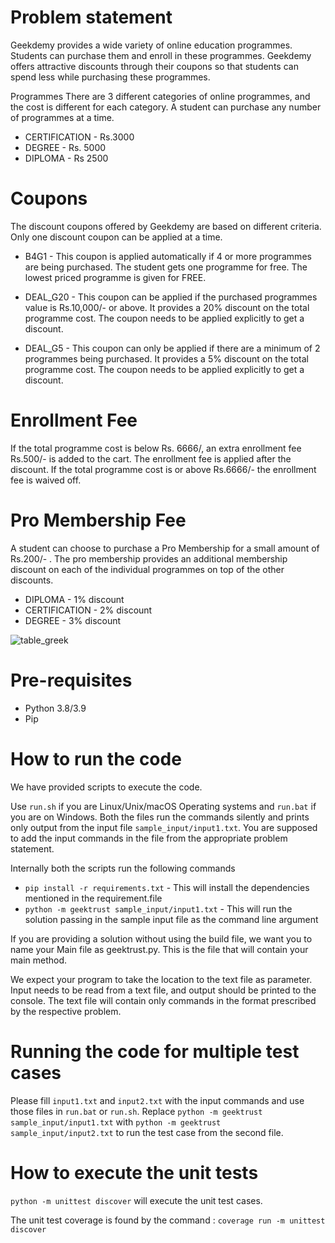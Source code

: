 # Problem statement
 Geekdemy provides a wide variety of online education programmes. Students can purchase them and enroll in these programmes. Geekdemy offers attractive discounts through their coupons so that students can spend less while purchasing these programmes.
 
Programmes
 There are 3 different categories of online programmes, and the cost is different for each category. A student can purchase any number of programmes at a time.
 
 * CERTIFICATION - Rs.3000 
 * DEGREE - Rs. 5000 
 * DIPLOMA - Rs 2500
 
 
# Coupons
   The discount coupons offered by Geekdemy are based on different criteria. Only one discount coupon can be applied at a time.
 
   * B4G1 - This coupon is applied automatically if 4 or more programmes are being purchased. The student gets one programme for free. The lowest priced programme is      given for FREE.
 
   * DEAL_G20 - This coupon can be applied if the purchased programmes value is Rs.10,000/- or above. It provides a 20% discount on the total programme cost. The coupon needs to be applied explicitly to get a discount.
 
   * DEAL_G5 - This coupon can only be applied if there are a minimum of 2 programmes being purchased. It provides a 5% discount on the total programme cost. The coupon needs to be applied explicitly to get a discount.
 
# Enrollment Fee
   If the total programme cost is below Rs. 6666/, an extra enrollment fee Rs.500/- is added to the cart. The enrollment fee is applied after the discount. If the total programme cost is or above Rs.6666/- the enrollment fee is waived off.
 
# Pro Membership Fee
   A student can choose to purchase a Pro Membership for a small amount of Rs.200/- . The pro membership provides an additional membership discount on each of the individual programmes on top of the other discounts.
 
 * DIPLOMA - 1% discount 
 * CERTIFICATION - 2% discount 
 * DEGREE - 3% discount
 
![table_greek](https://user-images.githubusercontent.com/59414392/196351936-b6fb45a0-59e1-40bc-bb43-166796cc4d58.png)


# Pre-requisites
* Python 3.8/3.9
* Pip

# How to run the code

We have provided scripts to execute the code. 

Use `run.sh` if you are Linux/Unix/macOS Operating systems and `run.bat` if you are on Windows.  Both the files run the commands silently and prints only output from the input file `sample_input/input1.txt`. You are supposed to add the input commands in the file from the appropriate problem statement. 

Internally both the scripts run the following commands 

 * `pip install -r requirements.txt` - This will install the dependencies mentioned in the requirement.file
 * `python -m geektrust sample_input/input1.txt` - This will run the solution passing in the sample input file as the command line argument

If you are providing a solution without using the build file, we want you to name your Main file as geektrust.py. This is the file that will contain your main method.

 We expect your program to take the location to the text file as parameter. Input needs to be read from a text file, and output should be printed to the console. The text file will contain only commands in the format prescribed by the respective problem.

 # Running the code for multiple test cases

 Please fill `input1.txt` and `input2.txt` with the input commands and use those files in `run.bat` or `run.sh`. Replace `python -m geektrust sample_input/input1.txt` with `python -m geektrust sample_input/input2.txt` to run the test case from the second file. 

 # How to execute the unit tests

 `python -m unittest discover` will execute the unit test cases.

 The unit test coverage is found by the command :
`coverage run -m unittest discover`



